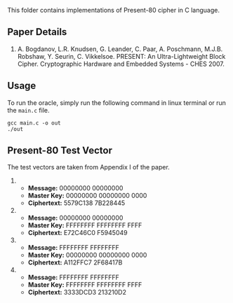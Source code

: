 This folder contains implementations of Present-80 cipher in C language.

## Paper Details
1. A. Bogdanov, L.R. Knudsen, G. Leander, C. Paar, A. Poschmann, M.J.B. Robshaw, Y. Seurin, C. Vikkelsoe.
PRESENT: An Ultra-Lightweight Block Cipher.
Cryptographic Hardware and Embedded Systems - CHES 2007.

## Usage
To run the oracle, simply run the following command in linux terminal or run the `main.c` file.
````
gcc main.c -o out
./out
````

## Present-80 Test Vector
The test vectors are taken from Appendix I of the paper.

1.  - **Message:** 00000000 00000000
    - **Master Key:** 00000000 00000000 0000
    - **Ciphertext:** 5579C138 7B228445

2.  - **Message:** 00000000 00000000
    - **Master Key:** FFFFFFFF FFFFFFFF FFFF
    - **Ciphertext:** E72C46C0 F5945049

3.  - **Message:** FFFFFFFF FFFFFFFF
    - **Master Key:** 00000000 00000000 0000
    - **Ciphertext:** A112FFC7 2F68417B

4.  - **Message:** FFFFFFFF FFFFFFFF
    - **Master Key:** FFFFFFFF FFFFFFFF FFFF
    - **Ciphertext:** 3333DCD3 213210D2
